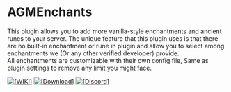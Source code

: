 # AGMEnchants
This plugin allows you to add more vanilla-style enchantments and ancient runes to your server. The unique feature that this plugin uses is that there are no built-in enchantment or rune in plugin and allow you to select among enchantments we (Or any other verified developer) provide.  
All enchantments are customizable with their own config file, Same as plugin settings to remove any limit you might face.

[![\[WIKI\]](https://agmdev.xyz/api/imagetext/fabulous-logo/raw?bgr=0&color=blue&outline=red&text=WIKI&size=small)](https://git.agmdev.xyz/AGMEnchants/wiki)
[![\[Download\]](https://agmdev.xyz/api/imagetext/fabulous-logo/raw?bgr=0&color=yellow&outline=red&text=Download&size=small)](https://www.spigotmc.org/resources/81800)
[![\[Discord\]](https://agmdev.xyz/api/imagetext/fabulous-logo/raw?bgr=0&color=purple&text=Discord&size=small)](https://discord.agmdev.xyz/) 